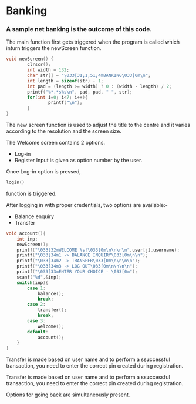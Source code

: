 # Banking

### A sample net banking is the outcome of this code.

The main function first gets triggered when the program is called which inturn triggers the newScreen function.
```C
void newScreen() {
        clrscr();
        int width = 132;
        char str[] = "\033[31;1;51;4mBANKING\033[0m\n";
        int length = sizeof(str) - 1;
        int pad = (length >= width) ? 0 : (width - length) / 2;
        printf("%*.*s%s\n", pad, pad, " ", str);
        for(int i=0; i<7; i++){
                printf("\n");
        }
}
```
The new screen function is used to adjust the title to the centre and it varies according to the resolution and the screen size.

The Welcome screen contains 2 options.
* Log-in
* Register
Input is given as option number by the user.

Once Log-in option is pressed,
```C
login()
```
function is triggered.

After logging in with proper credentials, two options are available:-
* Balance enquiry
* Transfer 

```C
void account(){
	int inp;
	newScreen();
	printf("\033[32mWELCOME %s!\033[0m\n\n\n\n",user[j].username);
	printf("\033[34m1 -> BALANCE INQUIRY\033[0m\n\n");
	printf("\033[34m2 -> TRANSFER\033[0m\n\n\n\n");
	printf("\033[34m3 -> LOG OUT\033[0m\n\n\n\n");
	printf("\033[33mENTER YOUR CHOICE - \033[0m");
	scanf("%d",&inp);
	switch(inp){
		case 1:
			balance();
			break;
		case 2:
			transfer();
			break;
		case 3:
			welcome();
		default:
			account();
	}
}
```

Transfer is made based on user name and to perform a ssuccessful transaction, you need to enter the correct pin created during registration.

Transfer is made based on user name and to perform a ssuccessful transaction, you need to enter the correct pin created during registration.

Options for going back are simultaneously present.
